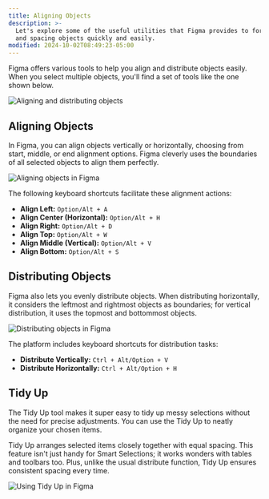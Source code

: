 ```yaml
---
title: Aligning Objects
description: >-
  Let's explore some of the useful utilities that Figma provides to for aligning
  and spacing objects quickly and easily.
modified: 2024-10-02T08:49:23-05:00
---
```


Figma offers various tools to help you align and distribute objects easily. When you select multiple objects, you'll find a set of tools like the one shown below.

![Aligning and distributing objects](assets/figma-align-and-distribute-objects.png)

## Aligning Objects

In Figma, you can align objects vertically or horizontally, choosing from start, middle, or end alignment options. Figma cleverly uses the boundaries of all selected objects to align them perfectly.

![Aligning objects in Figma](assets/figma-align-objects.gif)

The following keyboard shortcuts facilitate these alignment actions:

- **Align Left:** `Option/Alt + A`
- **Align Center (Horizontal):** `Option/Alt + H`
- **Align Right:** `Option/Alt + D`
- **Align Top:** `Option/Alt + W`
- **Align Middle (Vertical):** `Option/Alt + V`
- **Align Bottom:** `Option/Alt + S`

## Distributing Objects

Figma also lets you evenly distribute objects. When distributing horizontally, it considers the leftmost and rightmost objects as boundaries; for vertical distribution, it uses the topmost and bottommost objects.

![Distributing objects in Figma](assets/figma-distributing-objects.gif)

The platform includes keyboard shortcuts for distribution tasks:

- **Distribute Vertically:** `Ctrl + Alt/Option + V`
- **Distribute Horizontally:** `Ctrl + Alt/Option + H`

## Tidy Up

The Tidy Up tool makes it super easy to tidy up messy selections without the need for precise adjustments. You can use the Tidy Up to neatly organize your chosen items.

Tidy Up arranges selected items closely together with equal spacing. This feature isn't just handy for Smart Selections; it works wonders with tables and toolbars too. Plus, unlike the usual distribute function, Tidy Up ensures consistent spacing every time.

![Using Tidy Up in Figma](assets/figma-tidy-up.gif)
